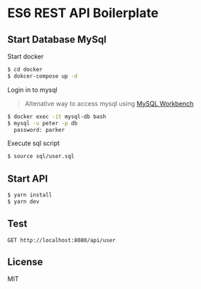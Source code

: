ES6 REST API Boilerplate
==================================

## Start Database MySql

Start docker
```sh
$ cd docker
$ dokcer-compose up -d
```

Login in to mysql
> Altenative way to access mysql using [MySQL Workbench](https://dev.mysql.com/downloads/workbench/)
```sh
$ docker exec -it mysql-db bash
$ mysql -u peter -p db
  password: parker
```

Execute sql script
```sh
$ source sql/user.sql
```


## Start API
```sh
$ yarn install
$ yarn dev

```

## Test
```
GET http://localhost:8080/api/user
```

License
----

MIT



